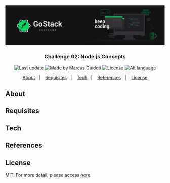 <img alt="GoStack" src="https://github.com/mguidoti/learn-rocketseat-gostack-conceitos-nodejs/blob/master/assets/header.png">

<h3 align="center">
  Challenge 02: Node.js Concepts
</h3>

<p align="center">
  <img alt="Last update" src="https://img.shields.io/github/last-commit/mguidoti/learn-rocketseat-gostack-conceitos-nodejs?color=04D361"/>

  <a href="https://github.com/mguidoti">
      <img alt="Made by Marcus Guidoti" src="https://img.shields.io/badge/made%20by-mguidoti-%2304D361"/>
  </a>

  <a href="https://github.com/mguidoti/learn-rocketseat-gostack-conceitos-nodejs/blob/master/LICENSE">
    <img alt="License" src="https://img.shields.io/github/license/mguidoti/learn-rocketseat-gostack-conceitos-nodejs?color=04D361">
  </a>

  <a href="https://github.com/mguidoti/learn-rocketseat-gostack-conceitos-nodejs/blob/master/README-ptbr.md">
    <img alt="Alt language" src="https://img.shields.io/badge/alt%20language-pt--br-04D361"/>
  </a>

</p>

<p align="center">
  <a href="#About">About</a>&nbsp;&nbsp;&nbsp;|&nbsp;&nbsp;&nbsp;
  <a href="#Requisites">Requisites</a>&nbsp;&nbsp;&nbsp;|&nbsp;&nbsp;&nbsp;
  <a href="#Tech">Tech</a>&nbsp;&nbsp;&nbsp;|&nbsp;&nbsp;&nbsp;
  <a href="#References">References</a>&nbsp;&nbsp;&nbsp;|&nbsp;&nbsp;&nbsp;
  <a href="#License">License</a>
</p>

## About

## Requisites

## Tech

## References

## License
MIT. For more detail, please access [here](https://github.com/mguidoti/learn-rocketseat-gostack-conceitos-nodejs/blob/master/LICENSE). 